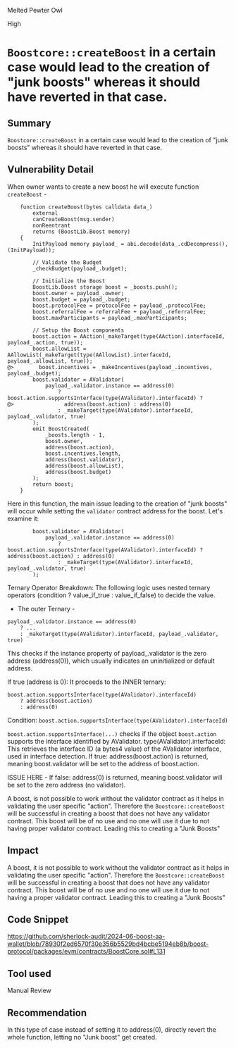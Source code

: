 Melted Pewter Owl

High

# `Boostcore::createBoost` in a certain case would lead to the creation of "junk boosts" whereas it should have reverted in that case.

## Summary
`Boostcore::createBoost` in a certain case would lead to the creation of "junk boosts" whereas it should have reverted in that case. 
## Vulnerability Detail

When owner wants to create a new boost he will execute function `createBoost` -
```solidity
    function createBoost(bytes calldata data_)
        external
        canCreateBoost(msg.sender)
        nonReentrant
        returns (BoostLib.Boost memory)
    {
        InitPayload memory payload_ = abi.decode(data_.cdDecompress(), (InitPayload));

        // Validate the Budget
        _checkBudget(payload_.budget);

        // Initialize the Boost
        BoostLib.Boost storage boost = _boosts.push();
        boost.owner = payload_.owner;
        boost.budget = payload_.budget;
        boost.protocolFee = protocolFee + payload_.protocolFee;
        boost.referralFee = referralFee + payload_.referralFee;
        boost.maxParticipants = payload_.maxParticipants;

        // Setup the Boost components
        boost.action = AAction(_makeTarget(type(AAction).interfaceId, payload_.action, true));
        boost.allowList = AAllowList(_makeTarget(type(AAllowList).interfaceId, payload_.allowList, true));
@>        boost.incentives = _makeIncentives(payload_.incentives, payload_.budget);
        boost.validator = AValidator(
            payload_.validator.instance == address(0)
                ? boost.action.supportsInterface(type(AValidator).interfaceId) ? 
@>                address(boost.action) : address(0)
                : _makeTarget(type(AValidator).interfaceId, payload_.validator, true)
        );
        emit BoostCreated(
            _boosts.length - 1,
            boost.owner,
            address(boost.action),
            boost.incentives.length,
            address(boost.validator),
            address(boost.allowList),
            address(boost.budget)
        );
        return boost;
    }
```

Here in this function, the main issue leading to the creation of "junk boosts" will occur while setting the `validator` contract address for the boost. 
Let's examine it:
```solidity
        boost.validator = AValidator(
            payload_.validator.instance == address(0)
                ? boost.action.supportsInterface(type(AValidator).interfaceId) ? address(boost.action) : address(0)
                : _makeTarget(type(AValidator).interfaceId, payload_.validator, true)
        );
```
Ternary Operator Breakdown:
The following logic uses nested ternary operators (condition ? value_if_true : value_if_false) to decide the value.

- The outer Ternary -
```solidity
payload_.validator.instance == address(0)
    ? ...
    : _makeTarget(type(AValidator).interfaceId, payload_.validator, true)
```
This checks if the instance property of payload_.validator is the zero address (address(0)), which usually indicates an uninitialized or default address.

If true (address is 0): It proceeds to the INNER ternary:
```solidity
boost.action.supportsInterface(type(AValidator).interfaceId)
    ? address(boost.action)
    : address(0)
```
Condition: `boost.action.supportsInterface(type(AValidator).interfaceId)`

`boost.action.supportsInterface(...)` checks if the object `boost.action` supports the interface identified by AValidator. 
type(AValidator).interfaceId: This retrieves the interface ID (a bytes4 value) of the AValidator interface, used in interface detection.
If true: address(boost.action) is returned, meaning boost.validator will be set to the address of boost.action.

ISSUE HERE - If false: address(0) is returned, meaning boost.validator will be set to the zero address (no validator).

A boost, is not possible to work without the validator contract as it helps in validating the user specific "action". Therefore the `Boostcore::createBoost` will be successful in creating a boost that does not have any validator contract. This boost will be of no use and no one will use it due to not having proper validator contract. Leading this to creating a "Junk Boosts"

## Impact
A boost, it is not possible to work without the validator contract as it helps in validating the user specific "action". Therefore the `Boostcore::createBoost` will be successful in creating a boost that does not have any validator contract. This boost will be of no use and no one will use it due to not having a proper validator contract. Leading this to creating a "Junk Boosts"
## Code Snippet
https://github.com/sherlock-audit/2024-06-boost-aa-wallet/blob/78930f2ed6570f30e356b5529bd4bcbe5194eb8b/boost-protocol/packages/evm/contracts/BoostCore.sol#L131
## Tool used

Manual Review

## Recommendation
In this type of case instead of setting it to address(0), directly revert the whole function, letting no "Junk boost" get created.
